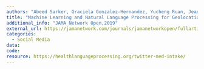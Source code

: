 ```yaml
---
authors: "Abeed Sarker, Graciela Gonzalez-Hernandez, Yucheng Ruan, Jeanmarie Perrone"
title: "Machine Learning and Natural Language Processing for Geolocation-Centric Monitoring and Characterization of Opioid-Related Social Media Chatter. "
additional_info: "JAMA Network Open,2019"
external_url: https://jamanetwork.com/journals/jamanetworkopen/fullarticle/2753983
categories:
  - Social Media
data:
code:
resource: https://healthlanguageprocessing.org/twitter-med-intake/
---
```

